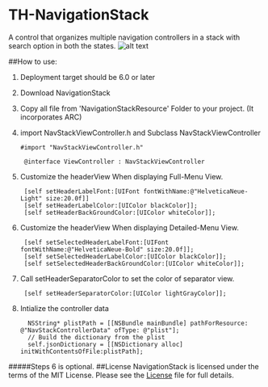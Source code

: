 TH-NavigationStack
==================

A control that organizes multiple navigation controllers in a stack with search option in both the states.
![alt text](https://raw.github.com/torryharris/TH-NavigationStack/master/Nav_Stack_githubVideo.gif "Navigation Stack")


##How to use:
1. Deployment target should be 6.0 or later
2. Download  NavigationStack
3. Copy all file from 'NavigationStackResource' Folder to your project. (It incorporates ARC)

4. import NavStackViewController.h and Subclass NavStackViewController   
       
       #import "NavStackViewController.h"    

        @interface ViewController : NavStackViewController

5. Customize the headerView When displaying Full-Menu View.
      
        [self setHeaderLabelFont:[UIFont fontWithName:@"HelveticaNeue-Light" size:20.0f]]
        [self setHeaderLabelColor:[UIColor blackColor]];
        [self setHeaderBackGroundColor:[UIColor whiteColor]];

6. Customize the headerView When displaying Detailed-Menu View.
        
        [self setSelectedHeaderLabelFont:[UIFont fontWithName:@"HelveticaNeue-Bold" size:20.0f]];
        [self setSelectedHeaderLabelColor:[UIColor blackColor]];	
        [self setSelectedHeaderBackGroundColor:[UIColor whiteColor]];

7. Call setHeaderSeparatorColor to set the color of separator view.

        [self setHeaderSeparatorColor:[UIColor lightGrayColor]];
               
8. Intialize the controller data 
         
         NSString* plistPath = [[NSBundle mainBundle] pathForResource: @"NavStackControllerData" ofType: @"plist"];
         // Build the dictionary from the plist
         self.jsonDictionary = [[NSDictionary alloc] initWithContentsOfFile:plistPath];
         


#####Steps 6 is optional.
##License
NavigationStack is licensed under the terms of the MIT License. Please see the [License](https://github.com/torryharris/TH-NavigationStack/blob/master/LICENSE) file for full details.
